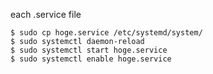 each .service file

```
$ sudo cp hoge.service /etc/systemd/system/
$ sudo systemctl daemon-reload
$ sudo systemctl start hoge.service 
$ sudo systemctl enable hoge.service 
```
